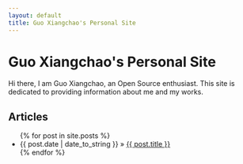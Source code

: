 ```yaml
---
layout: default
title: Guo Xiangchao's Personal Site
---
```


# Guo Xiangchao's Personal Site

Hi there, I am Guo Xiangchao, an Open Source enthusiast. This site is dedicated to providing information about me and my works.

## Articles
<ul class="posts">
{% for post in site.posts %}
  <li>{{ post.date | date_to_string }} &raquo; <a href="{{ post.url }}">{{ post.title }}</a></li>
{% endfor %}
</ul>